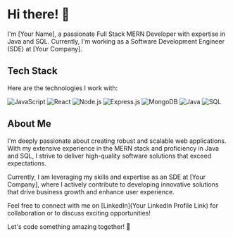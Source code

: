 # Hi there! 👋

I'm [Your Name], a passionate Full Stack MERN Developer with expertise in Java and SQL. Currently, I'm working as a Software Development Engineer (SDE) at [Your Company].

## Tech Stack

Here are the technologies I work with:

![JavaScript](https://img.shields.io/badge/-JavaScript-FFD700?style=for-the-badge&logo=javascript&logoColor=ffffff)
![React](https://img.shields.io/badge/-React-61DAFB?style=for-the-badge&logo=react&logoColor=ffffff)
![Node.js](https://img.shields.io/badge/-Node.js-339933?style=for-the-badge&logo=node.js&logoColor=ffffff)
![Express.js](https://img.shields.io/badge/-Express.js-000000?style=for-the-badge&logo=express&logoColor=ffffff)
![MongoDB](https://img.shields.io/badge/-MongoDB-47A248?style=for-the-badge&logo=mongodb&logoColor=ffffff)
![Java](https://img.shields.io/badge/-Java-007396?style=for-the-badge&logo=java&logoColor=ffffff)
![SQL](https://img.shields.io/badge/-SQL-4479A1?style=for-the-badge&logo=postgresql&logoColor=ffffff)

## About Me

I'm deeply passionate about creating robust and scalable web applications. With my extensive experience in the MERN stack and proficiency in Java and SQL, I strive to deliver high-quality software solutions that exceed expectations.

Currently, I am leveraging my skills and expertise as an SDE at [Your Company], where I actively contribute to developing innovative solutions that drive business growth and enhance user experience.

Feel free to connect with me on [LinkedIn](Your LinkedIn Profile Link) for collaboration or to discuss exciting opportunities!

Let's code something amazing together! 🚀
